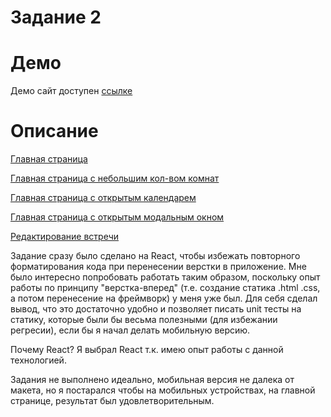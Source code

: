 Задание 2
======


Демо
======
Демо сайт доступен [ссылке](https://shackijj.github.io/entrance-task-2/)

Описание
======

[Главная страница](https://shackijj.github.io/entrance-task-2/?selectedKind=MainPage&selectedStory=with%20lots%20of%20rooms&full=1&addons=1&stories=1&panelRight=0&addonPanel=storybook%2Factions%2Factions-panel)

[Главная страница с небольшим кол-вом комнат](https://shackijj.github.io/entrance-task-2/?selectedKind=MainPage&selectedStory=A%20few%20rooms&full=1&addons=1&stories=1&panelRight=0&addonPanel=storybook%2Factions%2Factions-panel)

[Главная страница с открытым календарем](https://shackijj.github.io/entrance-task-2/?selectedKind=MainPage&selectedStory=Widt%20datepicker%20opened&full=1&addons=1&stories=1&panelRight=0&addonPanel=storybook%2Factions%2Factions-panel)

[Главная страница с открытым модальным окном](https://shackijj.github.io/entrance-task-2/?selectedKind=MainPage&selectedStory=Modal%20open&full=1&addons=1&stories=1&panelRight=0&addonPanel=storybook%2Factions%2Factions-panel)

[Редактирование встречи](https://shackijj.github.io/entrance-task-2/?selectedKind=EditEventPage&selectedStory=default&full=1&addons=1&stories=1&panelRight=0&addonPanel=storybook%2Factions%2Factions-panel)

Задание сразу было сделано на React, чтобы избежать повторного форматирования кода при перенесении верстки в приложение. 
Мне было интересно попробовать работать таким образом, поскольку опыт работы по принципу "верстка-вперед" (т.е. создание статика .html .css, а потом перенесение на фреймворк) у меня уже был.
Для себя сделал вывод, что это достаточно удобно и позволяет писать unit тесты на статику, которые были бы весьма полезными (для избежании регресии), если бы я начал делать мобильную версию.


Почему React?
Я выбрал React т.к. имею опыт работы с данной технологией.

Задания не выполнено идеально, мобильная версия не далека от макета, но я постарался чтобы на мобильных устройствах, на главной странице, результат был удовлетворительным.

